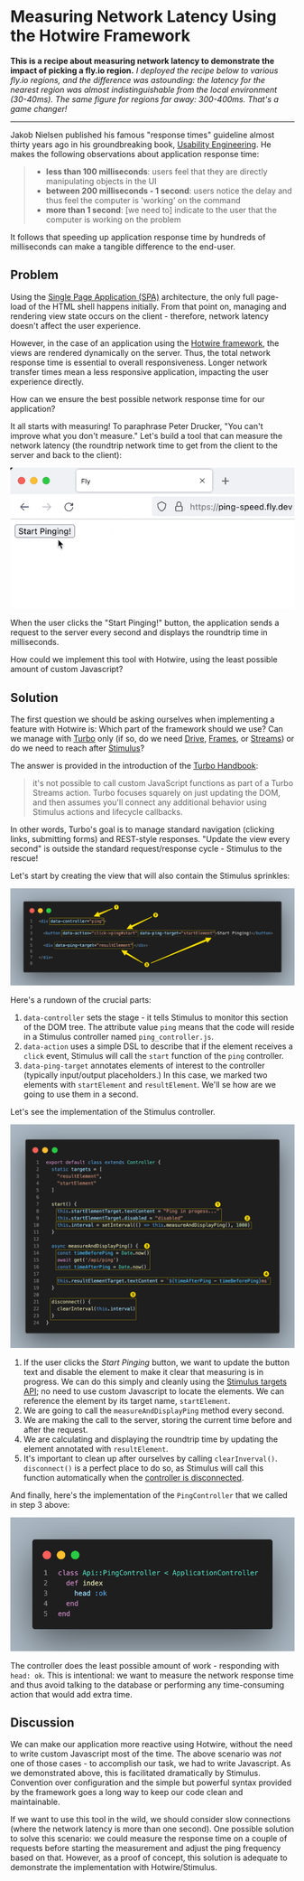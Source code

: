 # Measuring Network Latency Using the Hotwire Framework

**This is a recipe about measuring network latency to demonstrate the impact of picking a fly.io region.** _I deployed the recipe below to various fly.io regions, and the difference was astounding: the latency for the nearest region was almost indistinguishable from the local environment (30-40ms). The same figure for regions far away: 300-400ms. That's a game changer!_

---

Jakob Nielsen published his famous "response times" guideline almost thirty years ago in his groundbreaking book, [Usability Engineering](https://www.nngroup.com/books/usability-engineering/). He makes the following observations about application response time:

> * **less than 100 milliseconds**: users feel that they are directly manipulating objects in the UI
> * **between 200 milliseconds - 1 second**: users notice the delay and thus feel the computer is 'working' on the command
> * **more than 1 second**: [we need to] indicate to the user that the computer is working on the problem

It follows that speeding up application response time by hundreds of milliseconds can make a tangible difference to the end-user.

## Problem

Using the [Single Page Application (SPA)](https://en.wikipedia.org/wiki/Single-page_application) architecture, the only full page-load of the HTML shell happens initially. From that point on, managing and rendering view state occurs on the client - therefore, network latency doesn't affect the user experience.

However, in the case of an application using the [Hotwire framework](https://hotwired.dev/), the views are rendered dynamically on the server. Thus, the total network response time is essential to overall responsiveness. Longer network transfer times mean a less responsive application, impacting the user experience directly.

How can we ensure the best possible network response time for our application?

It all starts with measuring! To paraphrase Peter Drucker, "You can't improve what you don't measure." Let's build a tool that can measure the network latency (the roundtrip network time to get from the client to the server and back to the client):

![Self-serve ping tool demonstration](./self-serve-ping-tool-demo.gif)

When the user clicks the "Start Pinging!" button, the application sends a request to the server every second and displays the roundtrip time in milliseconds.

How could we implement this tool with Hotwire, using the least possible amount of custom Javascript?

## Solution

The first question we should be asking ourselves when implementing a feature with Hotwire is: Which part of the framework should we use? Can we manage with [Turbo](https://turbo.hotwired.dev/) only (if so, do we need [Drive](https://turbo.hotwired.dev/handbook/drive), [Frames](https://turbo.hotwired.dev/handbook/frames), or [Streams](https://turbo.hotwired.dev/handbook/streams)) or do we need to reach after [Stimulus](https://stimulus.hotwired.dev/)?

The answer is provided in the introduction of the [Turbo Handbook](https://turbo.hotwired.dev/handbook/introduction):

> it's not possible to call custom JavaScript functions as part of a Turbo Streams action.
> Turbo focuses squarely on just updating the DOM, and then assumes you'll connect any additional behavior using Stimulus actions and lifecycle callbacks.

In other words, Turbo's goal is to manage standard navigation (clicking links, submitting forms) and REST-style responses. "Update the view every second" is outside the standard request/response cycle - Stimulus to the rescue!

Let's start by creating the view that will also contain the Stimulus sprinkles:

![Rails view implementation](./rails-view-annotated.png)

Here's a rundown of the crucial parts:

1) `data-controller` sets the stage - it tells Stimulus to monitor this section of the DOM tree. The attribute value `ping` means that the code will reside in a Stimulus controller named `ping_controller.js`.
2) `data-action` uses a simple DSL to describe that if the element receives a `click` event, Stimulus will call the `start` function of the `ping` controller.
3) `data-ping-target` annotates elements of interest to the controller (typically input/output placeholders.) In this case, we marked two elements with `startElement` and `resultElement`. We'll se how are we going to use them in a second.

Let's see the implementation of the Stimulus controller.

![Stimulus controller implementation](./stimulus-controller-annotated.png)

1) If the user clicks the *Start Pinging* button, we want to update the button text and disable the element to make it clear that measuring is in progress. We can do this simply and cleanly using the [Stimulus targets API](https://stimulus.hotwired.dev/reference/targets); no need to use custom Javascript to locate the elements. We can reference the element by its target name, `startElement`.
2) We are going to call the `measureAndDisplayPing` method every second.
3) We are making the call to the server, storing the current time before and after the request.
4) We are calculating and displaying the roundtrip time by updating the element annotated with `resultElement`.
5) It's important to clean up after ourselves by calling `clearInverval()`. `disconnect()` is a perfect place to do so, as Stimulus will call this function automatically when the [controller is disconnected](https://stimulus.hotwired.dev/reference/lifecycle-callbacks#disconnection).

And finally, here's the implementation of the `PingController` that we called in step 3 above:

![API Controller Implementation](./ping-api-controller.png)

The controller does the least possible amount of work - responding with `head: ok`. This is intentional: we want to measure the network response time and thus avoid talking to the database or performing any time-consuming action that would add extra time.

## Discussion

We can make our application more reactive using Hotwire, without the need to write custom Javascript most of the time. The above scenario was _not_ one of those cases - to accomplish our task, we had to write Javascript. As we demonstrated above, this is facilitated dramatically by Stimulus. Convention over configuration and the simple but powerful syntax provided by the framework goes a long way to keep our code clean and maintainable.

If we want to use this tool in the wild, we should consider slow connections (where the network latency is more than one second). One possible solution to solve this scenario: we could measure the response time on a couple of requests before starting the measurement and adjust the ping frequency based on that. However, as a proof of concept, this solution is adequate to demonstrate the implementation with Hotwire/Stimulus.
